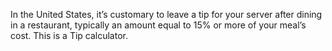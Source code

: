 In the United States, it’s customary to leave a tip for your server after dining in a restaurant, typically an amount equal to 15% or more of your meal’s cost. This is a Tip calculator.
